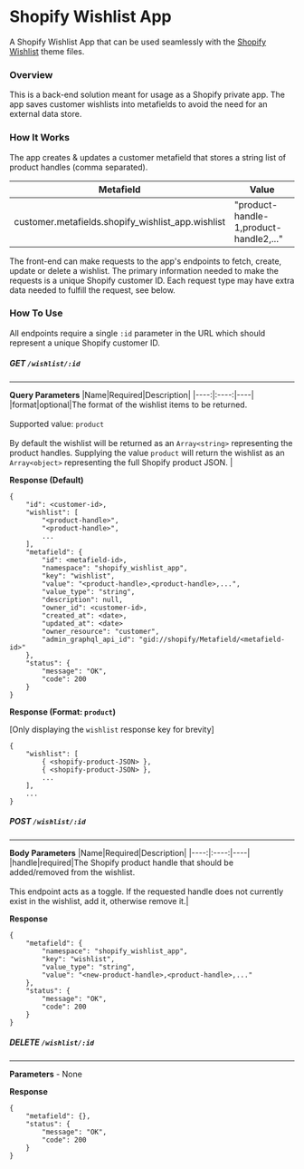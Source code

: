 
# Shopify Wishlist App

A Shopify Wishlist App that can be used seamlessly with the [Shopify Wishlist](https://github.com/dlerm/shopify-wishlist) theme files.

### Overview
This is a back-end solution meant for usage as a Shopify private app. The app saves customer wishlists into metafields to avoid the need for an external data store.

### How It Works
The app creates & updates a customer metafield that stores a string list of product handles (comma separated).

|Metafield | Value |
|----------|-------|
|customer.metafields.shopify_wishlist_app.wishlist|"product-handle-1,product-handle2,..."

The front-end can make requests to the app's endpoints to fetch, create, update or delete a wishlist. The primary information needed to make the requests is a unique Shopify customer ID. Each request type may have extra data needed to fulfill the request, see below.

### How To Use

All endpoints require a single `:id` parameter in the URL which should represent a unique Shopify customer ID.

##### GET `/wishlist/:id`
---
**Query Parameters**
|Name|Required|Description|
|----:|:----:|----|
|format|optional|The format of the wishlist items to be returned. <br/><br/> Supported value: `product` <br/><br/> By default the wishlist will be returned as an `Array<string>` representing the product handles. Supplying the value `product` will return the wishlist as an `Array<object>` representing the full Shopify product JSON. |

**Response (Default)**
```
{
    "id": <customer-id>,
    "wishlist": [
        "<product-handle>",
        "<product-handle>",
        ...
    ],
    "metafield": {
        "id": <metafield-id>,
        "namespace": "shopify_wishlist_app",
        "key": "wishlist",
        "value": "<product-handle>,<product-handle>,...",
        "value_type": "string",
        "description": null,
        "owner_id": <customer-id>,
        "created_at": <date>,
        "updated_at": <date>
        "owner_resource": "customer",
        "admin_graphql_api_id": "gid://shopify/Metafield/<metafield-id>"
    },
    "status": {
        "message": "OK",
        "code": 200
    }
}
```
**Response (Format: `product`)**

[Only displaying the `wishlist` response key for brevity]
```
{
    "wishlist": [
        { <shopify-product-JSON> },
        { <shopify-product-JSON> },
        ...
    ],
    ...
}
```

##### POST `/wishlist/:id`
---
**Body Parameters**
|Name|Required|Description|
|----:|:----:|----|
|handle|required|The Shopify product handle that should be added/removed from the wishlist. <br/><br/> This endpoint acts as a toggle. If the requested handle does not currently exist in the wishlist, add it, otherwise remove it.|

**Response**
```
{
    "metafield": {
        "namespace": "shopify_wishlist_app",
        "key": "wishlist",
        "value_type": "string",
        "value": "<new-product-handle>,<product-handle>,..."
    },
    "status": {
        "message": "OK",
        "code": 200
    }
}
```
##### DELETE `/wishlist/:id`
---
**Parameters** - None

**Response**
```
{
    "metafield": {},
    "status": {
        "message": "OK",
        "code": 200
    }
}
```
